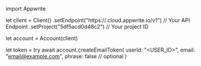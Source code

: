 import Appwrite

let client = Client()
    .setEndpoint("https://<REGION>.cloud.appwrite.io/v1") // Your API Endpoint
    .setProject("5df5acd0d48c2") // Your project ID

let account = Account(client)

let token = try await account.createEmailToken(
    userId: "<USER_ID>",
    email: "email@example.com",
    phrase: false // optional
)

